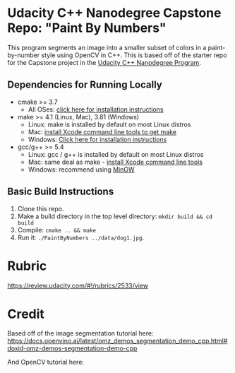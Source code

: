 # Udacity C++ Nanodegree Capstone Repo: "Paint By Numbers"

This program segments an image into a smaller subset of colors in a paint-by-number style using OpenCV in C++. This is based off of the starter repo for the Capstone project in the [Udacity C++ Nanodegree Program](https://www.udacity.com/course/c-plus-plus-nanodegree--nd213).

## Dependencies for Running Locally
* cmake >= 3.7
  * All OSes: [click here for installation instructions](https://cmake.org/install/)
* make >= 4.1 (Linux, Mac), 3.81 (Windows)
  * Linux: make is installed by default on most Linux distros
  * Mac: [install Xcode command line tools to get make](https://developer.apple.com/xcode/features/)
  * Windows: [Click here for installation instructions](http://gnuwin32.sourceforge.net/packages/make.htm)
* gcc/g++ >= 5.4
  * Linux: gcc / g++ is installed by default on most Linux distros
  * Mac: same deal as make - [install Xcode command line tools](https://developer.apple.com/xcode/features/)
  * Windows: recommend using [MinGW](http://www.mingw.org/)

## Basic Build Instructions

1. Clone this repo.
2. Make a build directory in the top level directory: `mkdir build && cd build`
3. Compile: `cmake .. && make`
4. Run it: `./PaintByNumbers ../data/dog1.jpg`.

# Rubric 
https://review.udacity.com/#!/rubrics/2533/view

# Credit
Based off of the image segmentation tutorial here:
https://docs.openvino.ai/latest/omz_demos_segmentation_demo_cpp.html#doxid-omz-demos-segmentation-demo-cpp

And OpenCV tutorial here:
